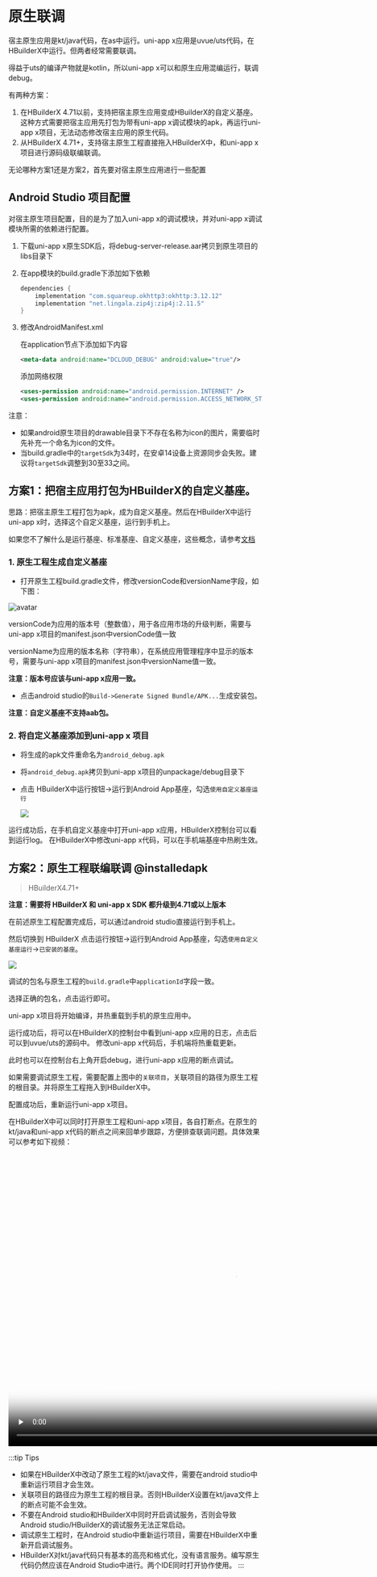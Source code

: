# 原生联调

宿主原生应用是kt/java代码，在as中运行。uni-app x应用是uvue/uts代码，在HBuilderX中运行。但两者经常需要联调。

得益于uts的编译产物就是kotlin，所以uni-app x可以和原生应用混编运行，联调debug。

有两种方案：
1. 在HBuilderX 4.71以前，支持把宿主原生应用变成HBuilderX的自定义基座。
这种方式需要把宿主应用先打包为带有uni-app x调试模块的apk，再运行uni-app x项目，无法动态修改宿主应用的原生代码。
2. 从HBuilderX 4.71+，支持宿主原生工程直接拖入HBuilderX中，和uni-app x项目进行源码级联编联调。

无论哪种方案1还是方案2，首先要对宿主原生应用进行一些配置

## Android Studio 项目配置

对宿主原生项目配置，目的是为了加入uni-app x的调试模块，并对uni-app x调试模块所需的依赖进行配置。

1. 下载uni-app x原生SDK后，将debug-server-release.aar拷贝到原生项目的libs目录下
2. 在app模块的build.gradle下添加如下依赖
	```groovy
	dependencies {
		implementation "com.squareup.okhttp3:okhttp:3.12.12"
		implementation "net.lingala.zip4j:zip4j:2.11.5"
	}
	```
3. 修改AndroidManifest.xml

	在application节点下添加如下内容
	
	```xml
	<meta-data android:name="DCLOUD_DEBUG" android:value="true"/>
	```
	
	添加网络权限
	
	```xml
	<uses-permission android:name="android.permission.INTERNET" />
	<uses-permission android:name="android.permission.ACCESS_NETWORK_STATE" />
	```
	
注意：
- 如果android原生项目的drawable目录下不存在名称为icon的图片，需要临时先补充一个命名为icon的文件。
- 当build.gradle中的`targetSdk`为34时，在安卓14设备上资源同步会失败。建议将`targetSdk`调整到30至33之间。

## 方案1：把宿主应用打包为HBuilderX的自定义基座。

思路：把宿主原生工程打包为apk，成为自定义基座。然后在HBuilderX中运行uni-app x时，选择这个自定义基座，运行到手机上。

如果您不了解什么是运行基座、标准基座、自定义基座，这些概念，请参考[文档](https://uniapp.dcloud.net.cn/tutorial/run/run-app.html#playground)

### 1. 原生工程生成自定义基座  

- 打开原生工程build.gradle文件，修改versionCode和versionName字段，如下图：
	
![avatar](https://img.cdn.aliyun.dcloud.net.cn/nativedocs/5%2BSDK-android/image/6-1.png)
	
versionCode为应用的版本号（整数值），用于各应用市场的升级判断，需要与uni-app x项目的manifest.json中versionCode值一致
	
versionName为应用的版本名称（字符串），在系统应用管理程序中显示的版本号，需要与uni-app x项目的manifest.json中versionName值一致。

**注意：版本号应该与uni-app x应用一致。**

- 点击android studio的`Build->Generate Signed Bundle/APK...`生成安装包。

**注意：自定义基座不支持aab包。**

### 2. 将自定义基座添加到uni-app x 项目  
- 将生成的apk文件重命名为`android_debug.apk`
- 将`android_debug.apk`拷贝到uni-app x项目的unpackage/debug目录下
- 点击 HBuilderX中运行按钮->运行到Android App基座，勾选`使用自定义基座运行`

	![](https://web-ext-storage.dcloud.net.cn/native/doc/android/debug_hx.png)

运行成功后，在手机自定义基座中打开uni-app x应用，HBuilderX控制台可以看到运行log。
在HBuilderX中修改uni-app x代码，可以在手机端基座中热刷生效。

## 方案2：原生工程联编联调 @installedapk  
> HBuilderX4.71+

**注意：需要将 HBuilderX 和 uni-app x SDK 都升级到4.71或以上版本**

在前述原生工程配置完成后，可以通过android studio直接运行到手机上。

然后切换到 HBuilderX 点击运行按钮->运行到Android App基座，勾选`使用自定义基座运行`->`已安装的基座`。

![](https://web-ext-storage.dcloud.net.cn/native/doc/android/debug_installed.jpg)

调试的包名与原生工程的`build.gradle`中`applicationId`字段一致。

选择正确的包名，点击运行即可。

uni-app x项目将开始编译，并热重载到手机的原生应用中。

运行成功后，将可以在HBuilderX的控制台中看到uni-app x应用的日志，点击后可以到uvue/uts的源码中。
修改uni-app x代码后，手机端将热重载更新。

此时也可以在控制台右上角开启debug，进行uni-app x应用的断点调试。

如果需要调试原生工程，需要配置上图中的`关联项目`，关联项目的路径为原生工程的根目录。并将原生工程拖入到HBuilderX中。

配置成功后，重新运行uni-app x项目。

在HBuilderX中可以同时打开原生工程和uni-app x项目，各自打断点。在原生的kt/java和uni-app x代码的断点之间来回单步跟踪，方便排查联调问题。具体效果可以参考如下视频：

<video id="video" preload="none" controls="controls" width="900px" height="580px" src="https://web-ext-storage.dcloud.net.cn/native/doc/android/debug-native-video.mov" poster="https://web-ext-storage.dcloud.net.cn/native/doc/android/debug-native-video-poster.png"></video>

:::tip Tips
- 如果在HBuilderX中改动了原生工程的kt/java文件，需要在android studio中重新运行项目才会生效。
- 关联项目的路径应为原生工程的根目录。否则HBuilderX设置在kt/java文件上的断点可能不会生效。
- 不要在Android studio和HBuilderX中同时开启调试服务，否则会导致Android studio/HBuilderX的调试服务无法正常启动。
- 调试原生工程时，在Android studio中重新运行项目，需要在HBuilderX中重新开启调试服务。
- HBuilderX对kt/java代码只有基本的高亮和格式化，没有语言服务。编写原生代码仍然应该在Android Studio中进行。两个IDE同时打开协作使用。
:::